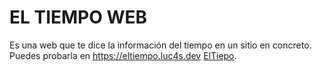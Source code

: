 # EL TIEMPO WEB

Es una web que te dice la información del tiempo en un sitio en concreto. Puedes probarla en https://eltiempo.luc4s.dev
[ElTiepo](https://cdn.discordapp.com/attachments/1058376649609060412/1095080198497640579/image.png).



